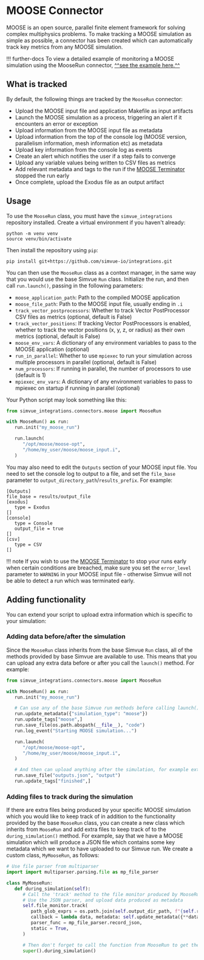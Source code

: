 # MOOSE Connector

MOOSE is an open source, parallel finite element framework for solving complex multiphysics problems. To make tracking a MOOSE simulation as simple as possible, a connector has been created which can automatically track key metrics from any MOOSE simulation.

!!! further-docs
    To view a detailed example of monitoring a MOOSE simulation using the MooseRun connector, [^^see the example here.^^](/examples/moose)

## What is tracked

By default, the following things are tracked by the `MooseRun` connector:

- Upload the MOOSE input file and application Makefile as input artifacts
- Launch the MOOSE simulation as a process, triggering an alert if it encounters an error or exception
- Upload information from the MOOSE input file as metadata
- Upload information from the top of the console log (MOOSE version, parallelism information, mesh information etc) as metadata
- Upload key information from the console log as events
- Create an alert which notifies the user if a step fails to converge
- Upload any variable values being written to CSV files as metrics
- Add relevant metadata and tags to the run if the [MOOSE Terminator](https://mooseframework.inl.gov/source/userobjects/Terminator.html) stopped the run early
- Once complete, upload the Exodus file as an output artifact

## Usage

To use the `MooseRun` class, you must have the `simvue_integrations` repository installed. Create a virtual environment if you haven't already:
```
python -m venv venv
source venv/bin/activate
```
Then install the repository using `pip`:
```
pip install git+https://github.com/simvue-io/integrations.git
```

You can then use the `MooseRun` class as a context manager, in the same way that you would use the base Simvue `Run` class. Initialize the run, and then call `run.launch()`, passing in the following parameters:

- `moose_application_path`: Path to the compiled MOOSE application
- `moose_file_path`: Path to the MOOSE input file, usually ending in `.i`
- `track_vector_postprocessors`: Whether to track Vector PostProcessor CSV files as metrics (optional, default is False)
- `track_vector_positions`: If tracking Vector PostProcessors is enabled, whether to track the vector positions (x, y, z, or radius) as their own metrics (optional, default is False)
- `moose_env_vars`: A dictionary of any environment variables to pass to the MOOSE application (optional)
- `run_in_parallel`: Whether to use `mpiexec` to run your simulation across multiple processors in parallel (optional, default is False)
- `num_processors`: If running in parallel, the number of processors to use (default is 1)
- `mpiexec_env_vars`: A dictionary of any environment variables to pass to mpiexec on startup if running in parallel (optional)

Your Python script may look something like this:
```py
from simvue_integrations.connectors.moose import MooseRun

with MooseRun() as run:
   run.init("my_moose_run")

   run.launch(
      "/opt/moose/moose-opt",
      "/home/my_user/moose/moose_input.i",
   )
```

You may also need to edit the `Outputs` section of your MOOSE input file. You need to set the console log to output to a file, and set the `file_base` parameter to `output_directory_path`/`results_prefix`. For example:
```
[Outputs]
file_base = results/output_file
[exodus]
   type = Exodus
[]
[console]
   type = Console
   output_file = true
[]
[csv]
   type = CSV
[]
```
!!! note
      If you wish to use the [MOOSE Terminator](https://mooseframework.inl.gov/source/userobjects/Terminator.html) to stop your runs early when certain conditions are breached, make sure you set the `error_level` parameter to `WARNING` in your MOOSE input file - otherwise Simvue will not be able to detect a run which was terminated early.


## Adding functionality
You can extend your script to upload extra information which is specific to your simulation:

### Adding data before/after the simulation
Since the `MooseRun` class inherits from the base Simvue `Run` class, all of the methods provided by base Simvue are available to use. This means that you can upload any extra data before or after you call the `launch()` method. For example:

```py
from simvue_integrations.connectors.moose import MooseRun

with MooseRun() as run:
   run.init("my_moose_run")

   # Can use any of the base Simvue run methods before calling launch():
   run.update_metadata({"simulation_type": "moose"})
   run.update_tags["moose",]
   run.save_file(os.path.abspath(__file__), "code")
   run.log_event("Starting MOOSE simulation...")

   run.launch(
      "/opt/moose/moose-opt",
      "/home/my_user/moose/moose_input.i",
   )

   # And then can upload anything after the simulation, for example extra results files
   run.save_file("outputs.json", "output")
   run.update_tags["finished",]
```

### Adding files to track during the simulation
If there are extra files being produced by your specific MOOSE simulation which you would like to keep track of in addition to the functionality provided by the base `MooseRun` class, you can create a new class which inherits from `MooseRun` and add extra files to keep track of to the `during_simulation()` method. For example, say that we have a MOOSE simulation which will produce a JSON file which contains some key metadata which we want to have uploaded to our Simvue run. We create a custom class, `MyMooseRun`, as follows:

```py
# Use file parser from multiparser
import import multiparser.parsing.file as mp_file_parser

class MyMooseRun:
   def during_simulation(self):
      # Call the 'track' method to the file monitor produced by MooseRun
      # Use the JSON parser, and upload data produced as metadata
      self.file_monitor.track(
         path_glob_exprs = os.path.join(self.output_dir_path, f"{self.results_prefix}.json"),
         callback = lambda data, metadata: self.update_metadata({**data, **metadata}), 
         parser_func = mp_file_parser.record_json, 
         static = True,
      )

      # Then don't forget to call the function from MooseRun to get the default behaviour too!
      super().during_simulation()
```
